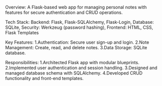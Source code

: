 Overview:
A Flask-based web app for managing personal notes with features for secure authentication and CRUD operations.

Tech Stack:
Backend: Flask, Flask-SQLAlchemy, Flask-Login,
Database: SQLite,
Security: Werkzeug (password hashing),
Frontend: HTML, CSS, Flask Templates

Key Features:
1.Authentication: Secure user sign-up and login.
 2.Note Management: Create, read, and delete notes.
 3.Data Storage: SQLite database.

Responsibilities:
1.Architected Flask app with modular blueprints.
2.Implemented user authentication and session handling.
3.Designed and managed database schema with SQLAlchemy.
4.Developed CRUD functionality and front-end templates.
